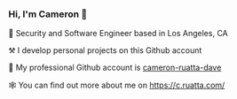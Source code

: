 
### Hi, I'm Cameron :wave:

🎩 Security and Software Engineer based in Los Angeles, CA

⚒️ I develop personal projects on this Github account

🐻 My professional Github account is [cameron-ruatta-dave](https://github.com/cameron-ruatta-dave)

🕸️ You can find out more about me on https://c.ruatta.com/


<!--
**cruatta/cruatta** is a ✨ _special_ ✨ repository because its `README.md` (this file) appears on your GitHub profile.

Here are some ideas to get you started:

- 🔭 I’m currently working on ...
- 🌱 I’m currently learning ...
- 👯 I’m looking to collaborate on ...
- 🤔 I’m looking for help with ...
- 💬 Ask me about ...
- 📫 How to reach me: ...
- 😄 Pronouns: ...
- Fun fact: ...
-->
